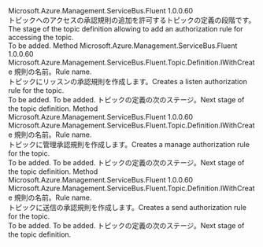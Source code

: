 <Type Name="IWithAuthorizationRule" FullName="Microsoft.Azure.Management.ServiceBus.Fluent.Topic.Definition.IWithAuthorizationRule">
  <TypeSignature Language="C#" Value="public interface IWithAuthorizationRule" />
  <TypeSignature Language="ILAsm" Value=".class public interface auto ansi abstract IWithAuthorizationRule" />
  <TypeSignature Language="DocId" Value="T:Microsoft.Azure.Management.ServiceBus.Fluent.Topic.Definition.IWithAuthorizationRule" />
  <TypeSignature Language="VB.NET" Value="Public Interface IWithAuthorizationRule" />
  <TypeSignature Language="F#" Value="type IWithAuthorizationRule = interface" />
  <AssemblyInfo>
    <AssemblyName>Microsoft.Azure.Management.ServiceBus.Fluent</AssemblyName>
    <AssemblyVersion>1.0.0.60</AssemblyVersion>
  </AssemblyInfo>
  <Interfaces />
  <Docs>
    <summary>
            <span data-ttu-id="f9415-101">トピックへのアクセスの承認規則の追加を許可するトピックの定義の段階です。</span><span class="sxs-lookup"><span data-stu-id="f9415-101">The stage of the topic definition allowing to add an authorization rule for accessing the topic.</span></span>
            </summary>
    <remarks>To be added.</remarks>
  </Docs>
  <Members>
    <Member MemberName="WithNewListenRule">
      <MemberSignature Language="C#" Value="public Microsoft.Azure.Management.ServiceBus.Fluent.Topic.Definition.IWithCreate WithNewListenRule (string name);" />
      <MemberSignature Language="ILAsm" Value=".method public hidebysig newslot virtual instance class Microsoft.Azure.Management.ServiceBus.Fluent.Topic.Definition.IWithCreate WithNewListenRule(string name) cil managed" />
      <MemberSignature Language="DocId" Value="M:Microsoft.Azure.Management.ServiceBus.Fluent.Topic.Definition.IWithAuthorizationRule.WithNewListenRule(System.String)" />
      <MemberSignature Language="VB.NET" Value="Public Function WithNewListenRule (name As String) As IWithCreate" />
      <MemberSignature Language="F#" Value="abstract member WithNewListenRule : string -&gt; Microsoft.Azure.Management.ServiceBus.Fluent.Topic.Definition.IWithCreate" Usage="iWithAuthorizationRule.WithNewListenRule name" />
      <MemberType>Method</MemberType>
      <AssemblyInfo>
        <AssemblyName>Microsoft.Azure.Management.ServiceBus.Fluent</AssemblyName>
        <AssemblyVersion>1.0.0.60</AssemblyVersion>
      </AssemblyInfo>
      <ReturnValue>
        <ReturnType>Microsoft.Azure.Management.ServiceBus.Fluent.Topic.Definition.IWithCreate</ReturnType>
      </ReturnValue>
      <Parameters>
        <Parameter Name="name" Type="System.String" />
      </Parameters>
      <Docs>
        <param name="name"><span data-ttu-id="f9415-102">規則の名前。</span><span class="sxs-lookup"><span data-stu-id="f9415-102">Rule name.</span></span></param>
        <summary>
            <span data-ttu-id="f9415-103">トピックにリッスンの承認規則を作成します。</span><span class="sxs-lookup"><span data-stu-id="f9415-103">Creates a listen authorization rule for the topic.</span></span>
            </summary>
        <returns>To be added.</returns>
        <remarks>To be added.</remarks>
        <return><span data-ttu-id="f9415-104">トピックの定義の次のステージ。</span><span class="sxs-lookup"><span data-stu-id="f9415-104">Next stage of the topic definition.</span></span></return>
      </Docs>
    </Member>
    <Member MemberName="WithNewManageRule">
      <MemberSignature Language="C#" Value="public Microsoft.Azure.Management.ServiceBus.Fluent.Topic.Definition.IWithCreate WithNewManageRule (string name);" />
      <MemberSignature Language="ILAsm" Value=".method public hidebysig newslot virtual instance class Microsoft.Azure.Management.ServiceBus.Fluent.Topic.Definition.IWithCreate WithNewManageRule(string name) cil managed" />
      <MemberSignature Language="DocId" Value="M:Microsoft.Azure.Management.ServiceBus.Fluent.Topic.Definition.IWithAuthorizationRule.WithNewManageRule(System.String)" />
      <MemberSignature Language="VB.NET" Value="Public Function WithNewManageRule (name As String) As IWithCreate" />
      <MemberSignature Language="F#" Value="abstract member WithNewManageRule : string -&gt; Microsoft.Azure.Management.ServiceBus.Fluent.Topic.Definition.IWithCreate" Usage="iWithAuthorizationRule.WithNewManageRule name" />
      <MemberType>Method</MemberType>
      <AssemblyInfo>
        <AssemblyName>Microsoft.Azure.Management.ServiceBus.Fluent</AssemblyName>
        <AssemblyVersion>1.0.0.60</AssemblyVersion>
      </AssemblyInfo>
      <ReturnValue>
        <ReturnType>Microsoft.Azure.Management.ServiceBus.Fluent.Topic.Definition.IWithCreate</ReturnType>
      </ReturnValue>
      <Parameters>
        <Parameter Name="name" Type="System.String" />
      </Parameters>
      <Docs>
        <param name="name"><span data-ttu-id="f9415-105">規則の名前。</span><span class="sxs-lookup"><span data-stu-id="f9415-105">Rule name.</span></span></param>
        <summary>
            <span data-ttu-id="f9415-106">トピックに管理承認規則を作成します。</span><span class="sxs-lookup"><span data-stu-id="f9415-106">Creates a manage authorization rule for the topic.</span></span>
            </summary>
        <returns>To be added.</returns>
        <remarks>To be added.</remarks>
        <return><span data-ttu-id="f9415-107">トピックの定義の次のステージ。</span><span class="sxs-lookup"><span data-stu-id="f9415-107">Next stage of the topic definition.</span></span></return>
      </Docs>
    </Member>
    <Member MemberName="WithNewSendRule">
      <MemberSignature Language="C#" Value="public Microsoft.Azure.Management.ServiceBus.Fluent.Topic.Definition.IWithCreate WithNewSendRule (string name);" />
      <MemberSignature Language="ILAsm" Value=".method public hidebysig newslot virtual instance class Microsoft.Azure.Management.ServiceBus.Fluent.Topic.Definition.IWithCreate WithNewSendRule(string name) cil managed" />
      <MemberSignature Language="DocId" Value="M:Microsoft.Azure.Management.ServiceBus.Fluent.Topic.Definition.IWithAuthorizationRule.WithNewSendRule(System.String)" />
      <MemberSignature Language="VB.NET" Value="Public Function WithNewSendRule (name As String) As IWithCreate" />
      <MemberSignature Language="F#" Value="abstract member WithNewSendRule : string -&gt; Microsoft.Azure.Management.ServiceBus.Fluent.Topic.Definition.IWithCreate" Usage="iWithAuthorizationRule.WithNewSendRule name" />
      <MemberType>Method</MemberType>
      <AssemblyInfo>
        <AssemblyName>Microsoft.Azure.Management.ServiceBus.Fluent</AssemblyName>
        <AssemblyVersion>1.0.0.60</AssemblyVersion>
      </AssemblyInfo>
      <ReturnValue>
        <ReturnType>Microsoft.Azure.Management.ServiceBus.Fluent.Topic.Definition.IWithCreate</ReturnType>
      </ReturnValue>
      <Parameters>
        <Parameter Name="name" Type="System.String" />
      </Parameters>
      <Docs>
        <param name="name"><span data-ttu-id="f9415-108">規則の名前。</span><span class="sxs-lookup"><span data-stu-id="f9415-108">Rule name.</span></span></param>
        <summary>
            <span data-ttu-id="f9415-109">トピックに送信の承認規則を作成します。</span><span class="sxs-lookup"><span data-stu-id="f9415-109">Creates a send authorization rule for the topic.</span></span>
            </summary>
        <returns>To be added.</returns>
        <remarks>To be added.</remarks>
        <return><span data-ttu-id="f9415-110">トピックの定義の次のステージ。</span><span class="sxs-lookup"><span data-stu-id="f9415-110">Next stage of the topic definition.</span></span></return>
      </Docs>
    </Member>
  </Members>
</Type>